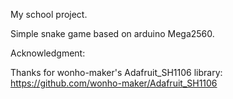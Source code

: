 My school project.


Simple snake game based on arduino Mega2560.


Acknowledgment:


Thanks for wonho-maker's Adafruit_SH1106 library: https://github.com/wonho-maker/Adafruit_SH1106
